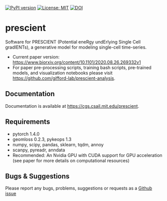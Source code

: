 [![PyPI version](https://badge.fury.io/py/prescient.svg)](https://badge.fury.io/py/prescient)
[![License: MIT](https://img.shields.io/badge/License-MIT-yellow.svg)](https://opensource.org/licenses/MIT)
[![DOI](https://zenodo.org/badge/290219865.svg)](https://zenodo.org/badge/latestdoi/290219865)

# prescient
Software for PRESCIENT (Potential eneRgy undErlying Single Cell gradIENTs), a generative model for modeling single-cell time-series.
+ Current paper version: https://www.biorxiv.org/content/10.1101/2020.08.26.269332v1
+ For paper pre-processing scripts, training bash scripts, pre-trained models, and visualization notebooks please visit https://github.com/gifford-lab/prescient-analysis.

## Documentation
Documentation is available at https://cgs.csail.mit.edu/prescient.

<!-- ![trajectories_gif](docs/assets/gifs/trajectories.gif) -->

## Requirements

+ pytorch 1.4.0
+ geomloss 0.2.3, pykeops 1.3
+ numpy, scipy, pandas, sklearn, tqdm, annoy
+ scanpy, pyreadr, anndata
+ Recommended: An Nvidia GPU with CUDA support for GPU acceleration (see paper for more details on computational resources)

## Bugs & Suggestions

Please report any bugs, problems, suggestions or requests as a [Github issue](https://github.com/gifford-lab/prescient/issues)

